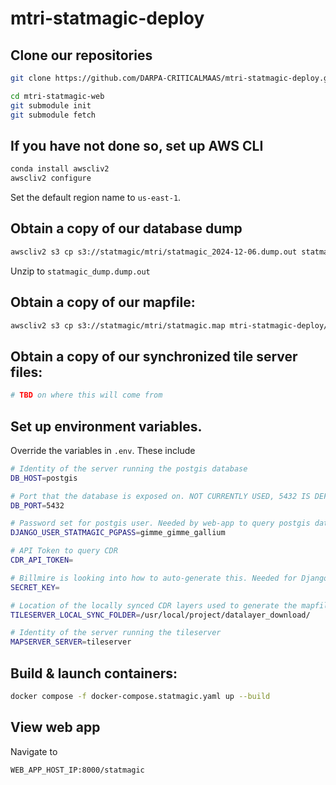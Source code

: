 # mtri-statmagic-deploy

## Clone our repositories

```bash
git clone https://github.com/DARPA-CRITICALMAAS/mtri-statmagic-deploy.git
```

```bash
cd mtri-statmagic-web
git submodule init
git submodule fetch
```

## If you have not done so, set up AWS CLI
```bash
conda install awscliv2
awscliv2 configure
```

Set the default region name to `us-east-1`. 
## Obtain a copy of our database dump
```bash
awscliv2 s3 cp s3://statmagic/mtri/statmagic_2024-12-06.dump.out statmagic_dump.dump.out
```

Unzip to `statmagic_dump.dump.out`

## Obtain a copy of our mapfile:
```bash
awscliv2 s3 cp s3://statmagic/mtri/statmagic.map mtri-statmagic-deploy/statmagic.map
```

## Obtain a copy of our synchronized tile server files:
```bash
# TBD on where this will come from
```

## Set up environment variables. 
Override the variables in `.env`. These include
```bash
# Identity of the server running the postgis database
DB_HOST=postgis

# Port that the database is exposed on. NOT CURRENTLY USED, 5432 IS DEFAULT
DB_PORT=5432

# Password set for postgis user. Needed by web-app to query postgis database
DJANGO_USER_STATMAGIC_PGPASS=gimme_gimme_gallium

# API Token to query CDR
CDR_API_TOKEN=

# Billmire is looking into how to auto-generate this. Needed for Django stuff...
SECRET_KEY=

# Location of the locally synced CDR layers used to generate the mapfile
TILESERVER_LOCAL_SYNC_FOLDER=/usr/local/project/datalayer_download/

# Identity of the server running the tileserver
MAPSERVER_SERVER=tileserver
```

## Build & launch containers:
```bash 
docker compose -f docker-compose.statmagic.yaml up --build 
```

## View web app
Navigate to 
```
WEB_APP_HOST_IP:8000/statmagic
```